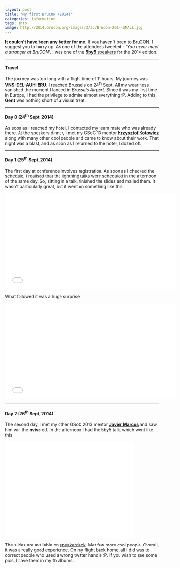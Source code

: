 ```yaml
---
layout: post
title: "My first BruCON (2014)"
categories: information
tags: info
image: http://2014.brucon.org/images/3/3c/Brucon-2014-SMALL.jpg
---
```


**It couldn't have been any better for me**. If you haven't been to BruCON, I suggest you to hurry up. As one of the attendees
tweeted - '*You never meet a stranger at BruCON*'. I was one of the [**5by5** speakers](http://2014.brucon.org/index.php/Schedule)
for the 2014 edition.

_____
#### Travel

The journey was too long with a flight time of 11 hours. My journey was **VNS-DEL-AUH-BRU**. I reached Brussels on 24<sup>th</sup> Sept.
All my weariness vanished the moment I landed in *Brussels Airport*. Since it was my first time in Europe, I had the privilege to
admire almost everything :P. Adding to this, **Gent** was nothing short of a visual treat.

_____
#### Day 0 (24<sup>th</sup> Sept, 2014)

As soon as I reached my hotel, I contacted my team mate who was already there. At the speakers dinner, I met my GSoC 13 mentor
[**Krzysztof Kotowicz**](https://twitter.com/kkotowicz) along with many other cool people and came to know about their work. That
night was a blast, and as soon as I returned to the hotel, I dozed off.

_____
#### Day 1 (25<sup>th</sup> Sept, 2014)

The first day at conference involves registration. As soon as I checked the [schedule](http://sched.brucon.org), I realised that the
[lightning talks](http://2014.brucon.org/index.php/Lightning_Talks) were scheduled in the afternoon of the same day. So, sitting in a
talk, finished the slides and mailed them. It wasn't particularly great, but it went on something like this

<iframe width="560" height="315" src="//www.youtube.com/embed/X40qqdeW4XY" frameborder="0" allowfullscreen></iframe>

What followed it was a huge surprise

<iframe width="560" height="315" src="//www.youtube.com/embed/JXPMBamHI8c" frameborder="0" allowfullscreen></iframe>

_____
#### Day 2 (26<sup>th</sup> Sept, 2014)

The second day, I met my other GSoC 2013 mentor [**Javier Marcos**](https://twitter.com/javutin) and saw him win the **nviso** ctf.
In the afternoon I had the 5by5 talk, which went like this

<iframe width="420" height="315" src="//www.youtube.com/embed/j2UoAsOLMB4" frameborder="0" allowfullscreen></iframe>

The slides are available on [speakerdeck](https://speakerdeck.com/tunnelshade/brucon-2014-5by5-owasp-owtf). Met few more cool people.
Overall, it was a really good experience. On my flight back home, all I did was to correct people who used a wrong twitter handle :P.
If you wish to see some pics, I have them in my fb albums.

